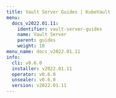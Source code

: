 ```yaml
---
title: Vault Server Guides | KubeVault
menu:
  docs_v2022.01.11:
    identifier: vault-server-guides
    name: Vault Server
    parent: guides
    weight: 10
menu_name: docs_v2022.01.11
info:
  cli: v0.6.0
  installer: v2022.01.11
  operator: v0.6.0
  unsealer: v0.6.0
  version: v2022.01.11
---
```


